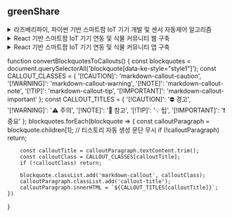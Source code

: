 ## greenShare


<details>
<summary>
  라즈베리파이, 파이썬 기반 스마트팜 IoT 기기 개발 및 센서 자동제어 알고리즘
</summary>
   토글 안 내용
</details>

<details>
<summary>
  React 기반 스마트팜 IoT 기기 연동 및 식물 커뮤니티 웹 구축
</summary>
   토글 안 내용
</details>

<details>
<summary>
  React 기반 스마트팜 IoT 기기 연동 및 식물 커뮤니티 앱 구축
</summary>

<h3>프로젝트 개요</h3>
<p>관리자는 작물 재배 환경과 적정환경 비교 & 농장 자동화 제공
일반 사용자는 노하우를 공유하고 소통을 통해 작물을 키울때 드는 불편함 해소</p>


![Image](https://github.com/user-attachments/assets/2f2eb122-e754-4101-9594-07f90f3ad691)


</details>

function convertBlockquotesToCallouts() {
    const blockquotes = document.querySelectorAll('blockquote[data-ke-style="style1"]');
    const CALLOUT_CLASSES = {
        '[!CAUTION]': 'markdown-callout-caution',
        '[!WARNING]': 'markdown-callout-warning',
        '[!NOTE]': 'markdown-callout-note',
        '[!TIP]': 'markdown-callout-tip',
        '[!IMPORTANT]': 'markdown-callout-important'
    };
    const CALLOUT_TITLES = {
        '[!CAUTION]': '⛔ 경고',
        '[!WARNING]': '⚠️ 주의',
        '[!NOTE]': '📝 참고',
        '[!TIP]': '💡 팁',
        '[!IMPORTANT]': '❗ 중요'
    };
    blockquotes.forEach(blockquote => {
        const calloutParagraph = blockquote.children[1]; // 티스토리 자동 생성 문단 무시
        if (!calloutParagraph) return;

        const calloutTitle = calloutParagraph.textContent.trim();
        const calloutClass = CALLOUT_CLASSES[calloutTitle];
        if (!calloutClass) return;

        blockquote.classList.add('markdown-callout', calloutClass);
        calloutParagraph.classList.add('callout-title');
        calloutParagraph.innerHTML = `${CALLOUT_TITLES[calloutTitle]}`;
    })
} 

